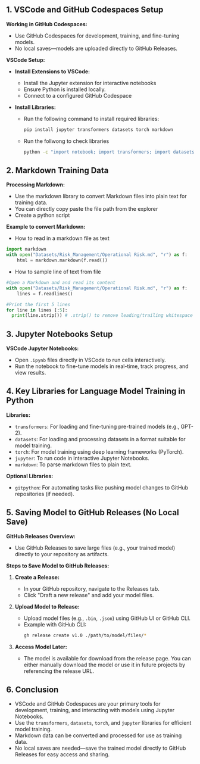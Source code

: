 ## 1. VSCode and GitHub Codespaces Setup

**Working in GitHub Codespaces:**

- Use GitHub Codespaces for development, training, and fine-tuning models.
- No local saves—models are uploaded directly to GitHub Releases.

**VSCode Setup:**

- **Install Extensions to VSCode:**
  - Install the Jupyter extension for interactive notebooks
  - Ensure Python is installed locally.
  - Connect to a configured GitHub Codespace 

- **Install Libraries:**
  - Run the following command to install required libraries:
    ```bash
    pip install jupyter transformers datasets torch markdown
    ```
  - Run the follwong to check libraries
    ```bash
    python -c "import notebook; import transformers; import datasets; import torch; import markdown; print('Jupyter notebook version:', notebook.__version__); print('Transformers version:', transformers.__version__); print('Datasets version:', datasets.__version__); print('Torch version:', torch.__version__); print('Markdown version:', markdown.__version__)"
    ```

## 2. Markdown Training Data

**Processing Markdown:**

- Use the markdown library to convert Markdown files into plain text for training data.
- You can directly copy paste the file path from the explorer
- Create a python script

**Example to convert Markdown:**

- How to read in a markdown file as text
```python
import markdown
with open("Datasets/Risk_Management/Operational Risk.md", "r") as f:
    html = markdown.markdown(f.read())
```
- How to sample line of text from file
```python
#Open a Markdown and and read its content
with open("Datasets/Risk_Management/Operational Risk.md", "r") as f:
    lines = f.readlines()

#Print the first 5 lines
for line in lines [:5]:
  print(line.strip()) # .strip() to remove leading/trailing whitespace or new line
```


## 3. Jupyter Notebooks Setup

**VSCode Jupyter Notebooks:**

- Open `.ipynb` files directly in VSCode to run cells interactively.
- Run the notebook to fine-tune models in real-time, track progress, and view results.

## 4. Key Libraries for Language Model Training in Python

**Libraries:**

- `transformers`: For loading and fine-tuning pre-trained models (e.g., GPT-2).
- `datasets`: For loading and processing datasets in a format suitable for model training.
- `torch`: For model training using deep learning frameworks (PyTorch).
- `jupyter`: To run code in interactive Jupyter Notebooks.
- `markdown`: To parse markdown files to plain text.

**Optional Libraries:**

- `gitpython`: For automating tasks like pushing model changes to GitHub repositories (if needed).

## 5. Saving Model to GitHub Releases (No Local Save)

**GitHub Releases Overview:**

- Use GitHub Releases to save large files (e.g., your trained model) directly to your repository as artifacts.

**Steps to Save Model to GitHub Releases:**

1. **Create a Release:**
   - In your GitHub repository, navigate to the Releases tab.
   - Click "Draft a new release" and add your model files.

2. **Upload Model to Release:**
   - Upload model files (e.g., `.bin`, `.json`) using GitHub UI or GitHub CLI.
   - Example with GitHub CLI:
     ```bash
     gh release create v1.0 ./path/to/model/files/*
     ```

3. **Access Model Later:**
   - The model is available for download from the release page. You can either manually download the model or use it in future projects by referencing the release URL.

## 6. Conclusion

- VSCode and GitHub Codespaces are your primary tools for development, training, and interacting with models using Jupyter Notebooks.
- Use the `transformers`, `datasets`, `torch`, and `jupyter` libraries for efficient model training.
- Markdown data can be converted and processed for use as training data.
- No local saves are needed—save the trained model directly to GitHub Releases for easy access and sharing.
